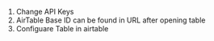 1. Change API Keys
2. AirTable Base ID can be found in URL after opening table
3. Configuare Table in airtable